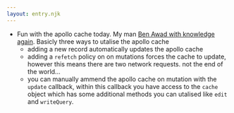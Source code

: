 ```yaml
---
layout: entry.njk
---
```


- Fun with the apollo cache today. My man [Ben Awad with knowledge again](https://www.youtube.com/watch?v=lQ7t20gFR14). Basicly three ways to utalise the apollo cache
    - adding a new record automatically updates the apollo cache
    - adding a `refetch` policy on on mutations forces the cache to update, however this means there are two network requests. not the end of the world...
    - you can manually ammend the apollo cache on mutation with the `update` callback, within this callback you have access to the `cache` object which has some additional methods you can utalised like `edit` and `writeQuery`.  
